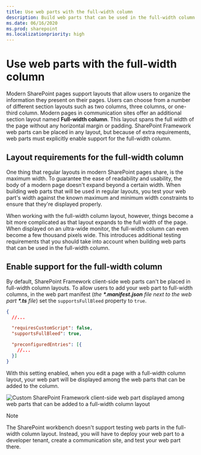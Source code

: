 ```yaml
---
title: Use web parts with the full-width column
description: Build web parts that can be used in the full-width column
ms.date: 06/16/2020
ms.prod: sharepoint
ms.localizationpriority: high
---
```


# Use web parts with the full-width column

Modern SharePoint pages support layouts that allow users to organize the information they present on their pages. Users can choose from a number of different section layouts such as two columns, three columns, or one-third column. Modern pages in communication sites offer an additional section layout named **Full-width column**. This layout spans the full width of the page without any horizontal margin or padding. SharePoint Framework web parts can be placed in any layout, but because of extra requirements, web parts must explicitly enable support for the full-width column.

## Layout requirements for the full-width column

One thing that regular layouts in modern SharePoint pages share, is the maximum width. To guarantee the ease of readability and usability, the body of a modern page doesn't expand beyond a certain width. When building web parts that will be used in regular layouts, you test your web part's width against the known maximum and minimum width constraints to ensure that they're displayed properly.

When working with the full-width column layout, however, things become a bit more complicated as that layout expands to the full width of the page. When displayed on an ultra-wide monitor, the full-width column can even become a few thousand pixels wide. This introduces additional testing requirements that you should take into account when building web parts that can be used in the full-width column.

## Enable support for the full-width column

By default, SharePoint Framework client-side web parts can't be placed in full-width column layouts. To allow users to add your web part to full-width columns, in the web part manifest (*the **\*.manifest.json** file next to the web part **\*.ts** file*) set the `supportsFullBleed` property to `true`.

```json
{
  //...

  "requiresCustomScript": false,
  "supportsFullBleed": true,

  "preconfiguredEntries": [{
    //...
  }]
}
```

With this setting enabled, when you edit a page with a full-width column layout, your web part will be displayed among the web parts that can be added to the column.

![Custom SharePoint Framework client-side web part displayed among web parts that can be added to a full-width column layout](../../../images/fullwidthcolumn-webpart-add.png)

> [!NOTE]
> The SharePoint workbench doesn't support testing web parts in the full-width column layout. Instead, you will have to deploy your web part to a developer tenant, create a communication site, and test your web part there.
